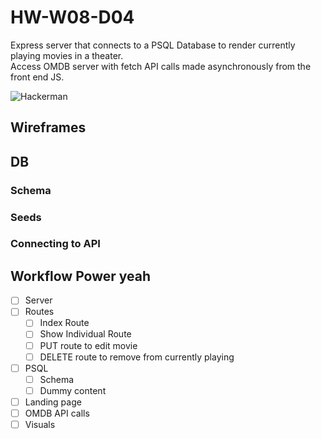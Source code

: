 # HW-W08-D04
Express server that connects to a PSQL Database to render currently playing movies in a theater.  
Access OMDB server with fetch API calls made asynchronously from the front end JS.  


![Hackerman](https://media.giphy.com/media/VHHxxFAeLaYzS/giphy.gif)

## Wireframes

## DB

### Schema

### Seeds

### Connecting to API

## Workflow Power yeah
- [ ] Server
- [ ] Routes
    - [ ] Index Route
    - [ ] Show Individual Route
    - [ ] PUT route to edit movie
    - [ ] DELETE route to remove from currently playing
- [ ] PSQL
    - [ ] Schema
    - [ ] Dummy content
- [ ] Landing page
- [ ] OMDB API calls
- [ ] Visuals
